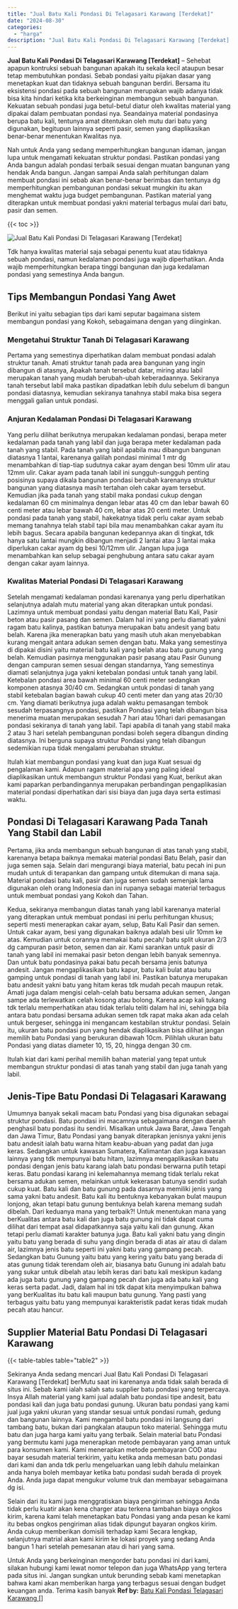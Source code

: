 ```yaml
---
title: "Jual Batu Kali Pondasi Di Telagasari Karawang [Terdekat]"
date: "2024-08-30"
categories: 
  - "harga"
description: "Jual Batu Kali Pondasi Di Telagasari Karawang [Terdekat]. Untuk Anda yang berkeinginan mengorder batu pondasi ini dari kami, silakan hubungi kami lewat nomor..."
---
```


**Jual Batu Kali Pondasi Di Telagasari Karawang \[Terdekat\]** – Sehebat apapun kontruksi sebuah bangunan apakah itu sekala kecil ataupun besar tetap membutuhkan pondasi. Sebab pondasi yaitu pijakan dasar yang menetapkan kuat dan tidaknya sebuah bangunan berdiri. Bersama itu eksistensi pondasi pada sebuah bangunan merupakan wajib adanya tidak bisa kita hindari ketika kita berkeinginan membangun sebuah bangunan. Kekuatan sebuah pondasi juga betul-betul diatur oleh kwalitas material yang dipakai dalam pembuatan pondasi nya. Seandainya material pondasinya berupa batu kali, tentunya amat ditentukan oleh mutu dari batu yang digunakan, begitupun lainnya seperti pasir, semen yang diaplikasikan benar-benar menentukan Kwalitas nya.

Nah untuk Anda yang sedang memperhitungkan bangunan idaman, jangan lupa untuk mengamati kekuatan struktur pondasi. Pastikan pondasi yang Anda bangun adalah pondasi terbaik sesuai dengan muatan bangunan yang hendak Anda bangun. Jangan sampai Anda salah perhitungan dalam membuat pondasi ini sebab akan benar-benar berimbas dan tentunya dg memperhitungkan pembangunan pondasi sekuat mungkin itu akan menghemat waktu juga budget pembangunan. Pastikan material yang diterapkan untuk membuat pondasi yakni material terbagus mulai dari batu, pasir dan semen.

{{< toc >}}

![Jual Batu Kali Pondasi Di Telagasari Karawang [Terdekat]](/images/jual-batu-kali-01.png)

Tdk hanya kwalitas material saja sebagai penentu kuat atau tidaknya sebuah pondasi, namun kedalaman pondasi juga wajib diperhatikan. Anda wajib memperhitungkan berapa tinggi bangunan dan juga kedalaman pondasi yang semestinya Anda bangun.

## Tips Membangun Pondasi Yang Awet

Berikut ini yaitu sebagian tips dari kami seputar bagaimana sistem membangun pondasi yang Kokoh, sebagaimana dengan yang diinginkan.

### Mengetahui Struktur Tanah Di Telagasari Karawang

Pertama yang semestinya diperhatikan dalam membuat pondasi adalah struktur tanah. Amati struktur tanah pada area bangunan yang ingin dibangun di atasnya, Apakah tanah tersebut datar, miring atau labil merupakan tanah yang mudah berubah-ubah keberadaannya. Sekiranya tanah tersebut labil maka pastikan dipadatkan lebih dulu sebelum di bangun pondasi diatasnya, kemudian sekiranya tanahnya stabil maka bisa segera menggali galian untuk pondasi.

### Anjuran Kedalaman Pondasi Di Telagasari Karawang

Yang perlu dilihat berikutnya merupakan kedalaman pondasi, berapa meter kedalaman pada tanah yang labil dan juga berapa meter kedalaman pada tanah yang stabil. Pada tanah yang labil apabila mau dibangun bangunan diatasnya 1 lantai, karenanya galilah pondasi minimal 1 mtr dg menambahkan di tiap-tiap sudutnya cakar ayam dengan besi 10mm ulir atau 12mm ulir. Cakar ayam pada tanah labil ini sungguh-sungguh penting posisinya supaya dikala bangunan pondasi berubah karenanya struktur bangunan yang diatasnya masih tertahan oleh cakar ayam tersebut. Kemudian jika pada tanah yang stabil maka pondasi cukup dengan kedalaman 60 cm minimalnya dengan lebar atas 40 cm dan lebar bawah 60 centi meter atau lebar bawah 40 cm, lebar atas 20 centi meter. Untuk pondasi pada tanah yang stabil, hakekatnya tidak perlu cakar ayam sebab memang tanahnya telah stabil tapi bila mau menambahkan cakar ayam itu lebih bagus. Secara apabila bangunan kedepannya akan di tingkat, tdk hanya satu lantai mungkin dibangun menjadi 2 lantai atau 3 lantai maka diperlukan cakar ayam dg besi 10/12mm ulir. Jangan lupa juga menambahkan kan selup sebagai penghubung antara satu cakar ayam dengan cakar ayam lainnya.

### Kwalitas Material Pondasi Di Telagasari Karawang

Setelah mengamati kedalaman pondasi karenanya yang perlu diperhatikan selanjutnya adalah mutu material yang akan diterapkan untuk pondasi. Lazimnya untuk membuat pondasi yaitu dengan material Batu Kali, Pasir beton atau pasir pasang dan semen. Dalam hal ini yang perlu diamati yakni ragam batu kalinya, pastikan batunya merupakan batu andesit yang batu belah. Karena jika menerapkan batu yang masih utuh akan menyebabkan kurang mengait antara adukan semen dengan batu. Maka yang semestinya di dipakai disini yaitu material batu kali yang belah atau batu gunung yang belah. Kemudian pasirnya menggunakan pasir pasang atau Pasir Gunung dengan campuran semen sesuai dengan standarnya, Yang semestinya diamati selanjutnya juga yakni ketebalan pondasi untuk tanah yang labil. Ketebalan pondasi area bawah minimal 60 centi meter sedangkan komponen atasnya 30/40 cm. Sedangkan untuk pondasi di tanah yang stabil ketebalan bagian bawah cukup 40 centi meter dan yang atas 20/30 cm. Yang diamati berikutnya juga adalah waktu pemasangan tembok sesudah terpasangnya pondasi, pastikan Pondasi yang telah dibangun bisa menerima muatan merupakan sesudah 7 hari atau 10hari dari pemasangan pondasi sekiranya di tanah yang labil. Tapi apabila di tanah yang stabil maka 2 atau 3 hari setelah pembangunan pondasi boleh segera dibangun dinding diatasnya. Ini berguna supaya struktur Pondasi yang telah dibangun sedemikian rupa tidak mengalami perubahan struktur.

Itulah kiat membangun pondasi yang kuat dan juga Kuat sesuai dg pengalaman kami. Adapun ragam material apa yang paling ideal diaplikasikan untuk membangun struktur Pondasi yang Kuat, berikut akan kami paparkan perbandingannya merupakan perbandingan pengaplikasian material pondasi diperhatikan dari sisi biaya dan juga daya serta estimasi waktu.

## Pondasi Di Telagasari Karawang Pada Tanah Yang Stabil dan Labil

Pertama, jika anda membangun sebuah bangunan di atas tanah yang stabil, karenanya betapa baiknya memakai material pondasi Batu Belah, pasir dan juga semen saja. Selain dari mengurangi biaya material, batu pecah ini pun mudah untuk di terapankan dan gampang untuk ditemukan di mana saja. Material pondasi batu kali, pasir dan juga semen sudah semenjak lama digunakan oleh orang Indonesia dan ini rupanya sebagai material terbagus untuk membuat pondasi yang Kokoh dan Tahan.

Kedua, sekiranya membangun diatas tanah yang labil karenanya material yang diterapkan untuk membuat pondasi ini perlu perhitungan khusus; seperti mesti menerapkan cakar ayam, selup, Batu Kali Pasir dan semen. Untuk cakar ayam, besi yang digunakan baiknya adalah besi ulir 10mm ke atas. Kemudian untuk corannya memakai batu pecah/ batu split ukuran 2/3 dg campuran pasir beton, semen dan air. Kami sarankan untuk pasir di tanah yang labil ini memakai pasir beton dengan lebih banyak semennya. Dan untuk batu pondasinya pakai batu pecah bersama jenis batunya andesit. Jangan mengaplikasikan batu kapur, batu kali bulat atau batu gamping untuk pondasi di tanah yang labil ini. Pastikan batunya merupakan batu andesit yakni batu yang hitam keras tdk mudah pecah maupun retak. Amati juga dalam mengisi celah-celah batu bersama adukan semen, Jangan sampe ada terlewatkan celah kosong atau bolong. Karena acap kali tukang tdk terlalu memperhatikan atau tidak terlalu teliti dalam hal ini, sehingga bila antara batu pondasi bersama adukan semen tdk rapat maka akan ada celah untuk bergeser, sehingga ini mengancam kestabilan struktur pondasi. Selain itu, ukuran batu pondasi pun yang hendak diaplikasikan bisa dilihat jangan memilih batu Pondasi yang berukuran dibawah 10cm. Pilihlah ukuran batu Pondasi yang diatas diameter 10, 15, 20, hingga dengan 30 cm.

Itulah kiat dari kami perihal memilih bahan material yang tepat untuk membangun struktur pondasi di atas tanah yang stabil dan juga tanah yang labil.

## Jenis-Tipe Batu Pondasi Di Telagasari Karawang

Umumnya banyak sekali macam batu Pondasi yang bisa digunakan sebagai struktur pondasi. Batu pondasi ini macamnya sebagaimana dengan daerah penghasil batu pondasi itu sendiri. Misalkan untuk Jawa Barat, Jawa Tengah dan Jawa Timur, Batu Pondasi yang banyak diterapkan jenisnya yakni jenis batu andesit ialah batu warna hitam keabu-abuan yang padat dan juga keras. Sedangkan untuk kawasan Sumatera, Kalimantan dan juga kawasan lainnya yang tdk mempunyai batu hitam, lazimnya mengaplikasikan batu pondasi dengan jenis batu karang ialah batu pondasi berwarna putih tetapi keras. Batu pondasi karang ini kelemahannya memang tidak terlalu rekat bersama adukan semen, melainkan untuk kekerasan batunya sendiri sudah cukup kuat. Batu kali dan batu gunung pada dasarnya memiliki jenis yang sama yakni batu andesit. Batu kali itu bentuknya kebanyakan bulat maupun lonjong, akan tetapi batu gunung bentuknya belah karena memang sudah dibelah. Dari keduanya mana yang terbaik?! Untuk menentukan mana yang berKualitas antara batu kali dan juga batu gunung ini tidak dapat cuma dilihat dari tempat asal didapatkannya saja yaitu kali dan gunung. Akan tetapi perlu diamati karakter batunya juga. Batu kali yakni batu yang dingin yaitu batu yang berada di suhu yang dingin berada di atas air atau di dalam air, lazimnya jenis batu seperti ini yakni batu yang gampang pecah. Sedangkan batu Gunung yaitu batu yang kering yaitu batu yang berada di atas gunung tidak terendam oleh air, biasanya batu Gunung ini adalah batu yang sukar untuk dibelah atau lebih keras dari batu kali meskipun kadang ada juga batu gunung yang gampang pecah dan juga ada batu kali yang keras serta padat. Jadi, dalam hal ini tdk dapat kita menyimpulkan bahwa yang berKualitas itu batu kali maupun batu gunung. Yang pasti yang terbagus yaitu batu yang mempunyai karakteristik padat keras tidak mudah pecah atau hancur.

## Supplier Material Batu Pondasi Di Telagasari Karawang

{{< table-tables table="table2" >}}

Sekiranya Anda sedang mencari Jual Batu Kali Pondasi Di Telagasari Karawang \[Terdekat\] berMutu saat ini karenanya anda tidak salah berada di situs ini. Sebab kami ialah salah satu supplier batu pondasi yang terpercaya. Insya Allah material yang kami jual adalah batu pondasi tipe andesit, batu pondasi kali dan juga batu pondasi gunung. Ukuran batu pondasi yang kami jual juga yakni ukuran yang standar sesuai untuk pondasi rumah, gedung dan bangunan lainnya. Kami mengambil batu pondasi ini langsung dari tambang batu, bukan dari pangkalan ataupun toko material. Sehingga mutu batu dan juga harga kami yaitu yang terbaik. Selain material batu Pondasi yang bermutu kami juga menerapkan metode pembayaran yang aman untuk para konsumen kami. Kami menerapkan metode pembayaran COD atau bayar sesudah material terkirim, yaitu ketika anda memesan batu pondasi dari kami dan anda tdk perlu mengeluarkan uang lebih dahulu melainkan anda hanya boleh membayar ketika batu pondasi sudah berada di proyek Anda. Anda juga dapat mengukur volume truk dan membayar sebagaimana dg isi.

Selain dari itu kami juga menggratiskan biaya pengiriman sehingga Anda tidak perlu kuatir akan kena charger atau terkena tambahan biaya ongkos kirim, karena kami telah menetapkan batu Pondasi yang anda pesan ke kami itu bebas ongkos pengiriman alias tidak dipungut bayaran ongkos kirim. Anda cukup memberikan domisili terhadap kami Secara lengkap, selanjutnya matrial akan kami kirim ke lokasi proyek yang sedang Anda bangun 1 hari setelah pemesanan atau di hari yang sama.

Untuk Anda yang berkeinginan mengorder batu pondasi ini dari kami, silakan hubungi kami lewat nomor telepon dan juga WhatsApp yang tertera pada situs ini. Jangan sungkan untuk berunding sebab kami menetapkan bahwa kami akan memberikan harga yang terbagus sesuai dengan budget keuangan anda. Terima kasih banyak
**Ref by:** [Batu Kali Pondasi Telagasari Karawang []](https://id.wikipedia.org/wiki/Batu)
